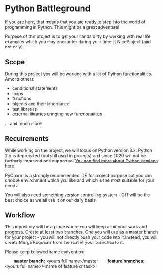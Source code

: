 # Python Battleground

If you are here, that means that you are ready to step into the world of programming in Python. This might be a great adventure!

Purpose of this project is to get your hands dirty by working with real life examples which you may encounter during your time at NiceProject (and not only).

## Scope

During this project you will be working with a lot of Python functionalities. Among others:

- conditional statements
- loops
- functions
- objects and their inheritance
- test libraries
- external libraries bringing new functionalities

... and much more!

## Requirements

While working on the project, we will focus on Python version 3.x. Python 2.x is deprecated (but still used in projects) and since 2020 will not be furtherly improved and supported. [You can find more about Python versions here.](https://www.guru99.com/python-2-vs-python-3.html#4)

PyCharm is a strongly recommended IDE for project purpose but you can choose environment which you like and which is the most suitable for your needs.

You will also need something version controlling system - GIT will be the best choice as we all use it on our daily basis


## Workflow

This repository will be a place where you will keep all of your work and progress. Create at least two branches. One you will use as a master branch for your project - you will not directly push your code into it.Instead, you will create Merge Requests from the rest of your branches to it.

Please keep belowed name convention:

&nbsp;&nbsp;&nbsp;&nbsp;&nbsp;&nbsp; **master branch:** \<yours full name>/master
&nbsp;&nbsp;&nbsp;&nbsp;&nbsp;&nbsp; **feature branches:** \<yours full name>/\<name of feature or task>